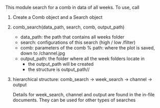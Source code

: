This module search for a comb in data of all weeks.
To use, call
1. Create a Comb object and a Search object
2. comb_search(data_path, search, comb, output_path)
	* data_path: the path that contains all weeks folder
	* search: configurations of this search (high / low /filter)
	* comb: parameters of the comb	% path: where the plot is saved, down to /channel.jpg
	* output_path: the folder where all the week folders locate in
		- the output_path will be created
		- the structure is output_path/<weeks>/<figures>

3. hierarchical structure: comb_search -> week_search -> channel -> output

	Details for week_search, channel and output are found in the in-file documents. They can be used for other types of searches
